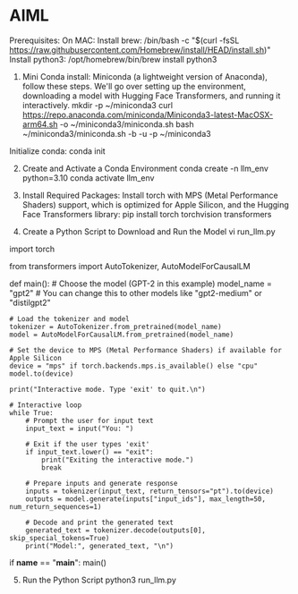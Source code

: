 # AIML

Prerequisites:
On MAC:
Install brew:  /bin/bash -c "$(curl -fsSL https://raw.githubusercontent.com/Homebrew/install/HEAD/install.sh)"
Install python3: /opt/homebrew/bin/brew install python3

1. Mini Conda install: Miniconda (a lightweight version of Anaconda), follow these steps. We'll go over setting up the environment, downloading a model with Hugging Face Transformers, and running it interactively.
mkdir -p ~/miniconda3
curl https://repo.anaconda.com/miniconda/Miniconda3-latest-MacOSX-arm64.sh -o ~/miniconda3/miniconda.sh
bash ~/miniconda3/miniconda.sh -b -u -p ~/miniconda3

Initialize conda: conda init

2. Create and Activate a Conda Environment
   conda create -n llm_env python=3.10
   conda activate llm_env

3. Install Required Packages: Install torch with MPS (Metal Performance Shaders) support, which is optimized for Apple Silicon, and the Hugging Face Transformers library:
   pip install torch torchvision transformers

4. Create a Python Script to Download and Run the Model
   vi run_llm.py

import torch

from transformers import AutoTokenizer, AutoModelForCausalLM

def main():
    # Choose the model (GPT-2 in this example)
    model_name = "gpt2"  # You can change this to other models like "gpt2-medium" or "distilgpt2"
    
    # Load the tokenizer and model
    tokenizer = AutoTokenizer.from_pretrained(model_name)
    model = AutoModelForCausalLM.from_pretrained(model_name)

    # Set the device to MPS (Metal Performance Shaders) if available for Apple Silicon
    device = "mps" if torch.backends.mps.is_available() else "cpu"
    model.to(device)

    print("Interactive mode. Type 'exit' to quit.\n")

    # Interactive loop
    while True:
        # Prompt the user for input text
        input_text = input("You: ")
        
        # Exit if the user types 'exit'
        if input_text.lower() == "exit":
            print("Exiting the interactive mode.")
            break

        # Prepare inputs and generate response
        inputs = tokenizer(input_text, return_tensors="pt").to(device)
        outputs = model.generate(inputs["input_ids"], max_length=50, num_return_sequences=1)
        
        # Decode and print the generated text
        generated_text = tokenizer.decode(outputs[0], skip_special_tokens=True)
        print("Model:", generated_text, "\n")
        
if __name__ == "__main__":
    main()


5. Run the Python Script
   python3 run_llm.py








